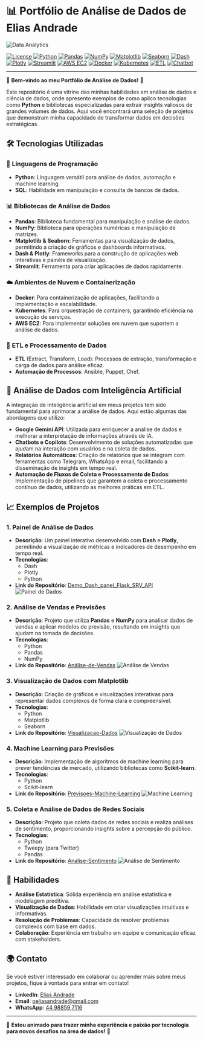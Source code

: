 # 📊 Portfólio de Análise de Dados de Elias Andrade

![Data Analytics](https://github.com/user-attachments/assets/1d8035bc-ec67-4f0b-9393-8fa20a4a3705)

[![License](https://img.shields.io/badge/License-MIT-blue.svg)](https://opensource.org/licenses/MIT)
[![Python](https://img.shields.io/badge/Python-v3.9+-blue.svg)](https://www.python.org/)
[![Pandas](https://img.shields.io/badge/Pandas-v1.3+-orange.svg)](https://pandas.pydata.org/)
[![NumPy](https://img.shields.io/badge/NumPy-v1.21+-green.svg)](https://numpy.org/)
[![Matplotlib](https://img.shields.io/badge/Matplotlib-v3.4+-purple.svg)](https://matplotlib.org/)
[![Seaborn](https://img.shields.io/badge/Seaborn-v0.11+-cyan.svg)](https://seaborn.pydata.org/)
[![Dash](https://img.shields.io/badge/Dash-v2.0+-blue.svg)](https://dash.plotly.com/)
[![Plotly](https://img.shields.io/badge/Plotly-v5.0+-red.svg)](https://plotly.com/)
[![Streamlit](https://img.shields.io/badge/Streamlit-v0.85+-orange.svg)](https://streamlit.io/)
[![AWS EC2](https://img.shields.io/badge/AWS-EC2-orange.svg)](https://aws.amazon.com/ec2/)
[![Docker](https://img.shields.io/badge/Docker-v20.10+-blue.svg)](https://www.docker.com/)
[![Kubernetes](https://img.shields.io/badge/Kubernetes-v1.21+-yellow.svg)](https://kubernetes.io/)
[![ETL](https://img.shields.io/badge/ETL-Process-green.svg)](https://en.wikipedia.org/wiki/Extract,_transform,_load)
[![Chatbot](https://img.shields.io/badge/Chatbot-Development-lightgrey.svg)](https://en.wikipedia.org/wiki/Chatbot)

---

🚀 **Bem-vindo ao meu Portfólio de Análise de Dados!** 🚀

Este repositório é uma vitrine das minhas habilidades em análise de dados e ciência de dados, onde apresento exemplos de como aplico tecnologias como **Python** e bibliotecas especializadas para extrair insights valiosos de grandes volumes de dados. Aqui você encontrará uma seleção de projetos que demonstram minha capacidade de transformar dados em decisões estratégicas.

## 🛠️ Tecnologias Utilizadas

### 📌 **Linguagens de Programação**
- **Python**: Linguagem versátil para análise de dados, automação e machine learning.
- **SQL**: Habilidade em manipulação e consulta de bancos de dados.

### 📊 **Bibliotecas de Análise de Dados**
- **Pandas**: Biblioteca fundamental para manipulação e análise de dados.
- **NumPy**: Biblioteca para operações numéricas e manipulação de matrizes.
- **Matplotlib & Seaborn**: Ferramentas para visualização de dados, permitindo a criação de gráficos e dashboards informativos.
- **Dash & Plotly**: Frameworks para a construção de aplicações web interativas e painéis de visualização.
- **Streamlit**: Ferramenta para criar aplicações de dados rapidamente.

### ☁️ **Ambientes de Nuvem e Containerização**
- **Docker**: Para containerização de aplicações, facilitando a implementação e escalabilidade.
- **Kubernetes**: Para orquestração de containers, garantindo eficiência na execução de serviços.
- **AWS EC2**: Para implementar soluções em nuvem que suportem a análise de dados.

### 🔄 **ETL e Processamento de Dados**
- **ETL** (Extract, Transform, Load): Processos de extração, transformação e carga de dados para análise eficaz.
- **Automação de Processos**: Ansible, Puppet, Chef.

## 🤖 Análise de Dados com Inteligência Artificial

A integração de inteligência artificial em meus projetos tem sido fundamental para aprimorar a análise de dados. Aqui estão algumas das abordagens que utilizo:

- **Google Gemini API**: Utilizada para enriquecer a análise de dados e melhorar a interpretação de informações através de IA.
- **Chatbots e Copilots**: Desenvolvimento de soluções automatizadas que ajudam na interação com usuários e na coleta de dados.
- **Relatórios Automáticos**: Criação de relatórios que se integram com ferramentas como Telegram, WhatsApp e email, facilitando a disseminação de insights em tempo real.
- **Automação de Fluxos de Coleta e Processamento de Dados**: Implementação de pipelines que garantem a coleta e processamento contínuo de dados, utilizando as melhores práticas em ETL.

## 📈 Exemplos de Projetos

### 1. **Painel de Análise de Dados**
- **Descrição**: Um painel interativo desenvolvido com **Dash** e **Plotly**, permitindo a visualização de métricas e indicadores de desempenho em tempo real.
- **Tecnologias**: 
  - Dash
  - Plotly
  - Python
- **Link do Repositório**: [Demo_Dash_panel_Flask_SRV_API](https://github.com/evolucaoit/Demo_Dash_panel_Flask_SRV_API)
![Painel de Dados](https://img.shields.io/badge/Project-Painel%20de%20Dados-lightblue.svg)

### 2. **Análise de Vendas e Previsões**
- **Descrição**: Projeto que utiliza **Pandas** e **NumPy** para analisar dados de vendas e aplicar modelos de previsão, resultando em insights que ajudam na tomada de decisões.
- **Tecnologias**: 
  - Python
  - Pandas
  - NumPy
- **Link do Repositório**: [Análise-de-Vendas](https://github.com/chaos4455/Analise-de-Vendas)
![Análise de Vendas](https://img.shields.io/badge/Project-Análise%20de%20Vendas-green.svg)

### 3. **Visualização de Dados com Matplotlib**
- **Descrição**: Criação de gráficos e visualizações interativas para representar dados complexos de forma clara e compreensível.
- **Tecnologias**: 
  - Python
  - Matplotlib
  - Seaborn
- **Link do Repositório**: [Visualizacao-Dados](https://github.com/chaos4455/Visualizacao-Dados)
![Visualização de Dados](https://img.shields.io/badge/Project-Visualização%20de%20Dados-yellow.svg)

### 4. **Machine Learning para Previsões**
- **Descrição**: Implementação de algoritmos de machine learning para prever tendências de mercado, utilizando bibliotecas como **Scikit-learn**.
- **Tecnologias**: 
  - Python
  - Scikit-learn
- **Link do Repositório**: [Previsoes-Machine-Learning](https://github.com/chaos4455/Previsoes-Machine-Learning)
![Machine Learning](https://img.shields.io/badge/Project-Machine%20Learning-purple.svg)

### 5. **Coleta e Análise de Dados de Redes Sociais**
- **Descrição**: Projeto que coleta dados de redes sociais e realiza análises de sentimento, proporcionando insights sobre a percepção do público.
- **Tecnologias**: 
  - Python
  - Tweepy (para Twitter)
  - Pandas
- **Link do Repositório**: [Analise-Sentimento](https://github.com/chaos4455/Analise-Sentimento)
![Análise de Sentimento](https://img.shields.io/badge/Project-Análise%20de%20Sentimento-orange.svg)

## 🌟 Habilidades

- **Análise Estatística**: Sólida experiência em análise estatística e modelagem preditiva.
- **Visualização de Dados**: Habilidade em criar visualizações intuitivas e informativas.
- **Resolução de Problemas**: Capacidade de resolver problemas complexos com base em dados.
- **Colaboração**: Experiência em trabalho em equipe e comunicação eficaz com stakeholders.

## 🌍 Contato
Se você estiver interessado em colaborar ou aprender mais sobre meus projetos, fique à vontade para entrar em contato!

- **LinkedIn**: [Elias Andrade](https://www.linkedin.com/in/itilmgf/)
- **Email**: oeliasandrade@gmail.com
- **WhatsApp**: [44 98859 7116](https://wa.me/5544988597116)

---

💼 **Estou animado para trazer minha experiência e paixão por tecnologia para novos desafios na área de dados!** 💼
